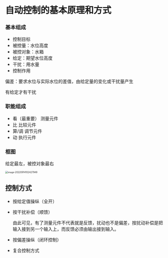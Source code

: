 # 自动控制的基本原理和方式

### 基本组成

- 控制目标
- 被控量：水位高度
- 被控对象：水箱
- 给定：期望水位高度
- 干扰：用水量
- 控制作用

偏差：要求水位与实际水位的差值，由给定量的变化或干扰量产生

有给定才有干扰

### 职能组成

- 看（最重要）	测量元件
- 比   比较元件
- 算/调  调节元件
- 动  执行元件



### 框图

给定最左，被控对象最右

<img src="https://mypic-1312707183.cos.ap-nanjing.myqcloud.com/image-20220914102427949.png" alt="image-20220914102427949" style="zoom:50%;" />

## 控制方式

- 按给定值操纵（全开）

- 按干扰补偿（顺馈）

  由此可见，有了测量元件不代表就是反馈，扰动也不是偏差，按扰动补偿是把输入接到另一个输入上，而反馈必须由输出接到输入。

- 按偏差操纵（闭环控制）
- 复合控制方式